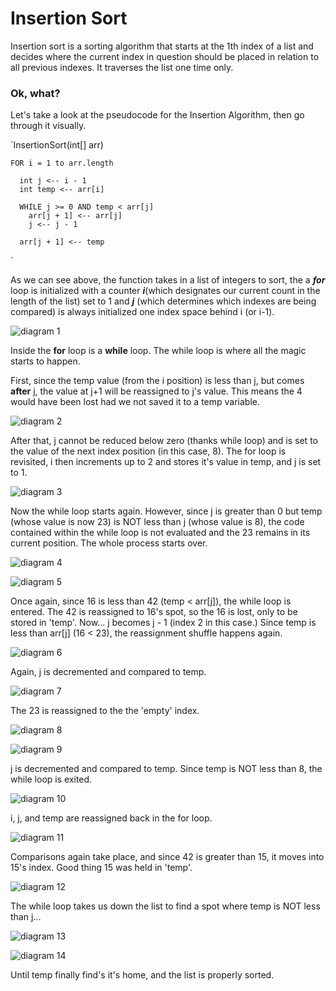 # Insertion Sort

Insertion sort is a sorting algorithm that
starts at the 1th index of a list and decides where the current index in question should be placed in relation to all previous indexes. It traverses the list one time only.

### Ok, what?

Let's take a look at the pseudocode for the Insertion Algorithm, then go through it visually.

`InsertionSort(int[] arr)

    FOR i = 1 to arr.length

      int j <-- i - 1
      int temp <-- arr[i]

      WHILE j >= 0 AND temp < arr[j]
        arr[j + 1] <-- arr[j]
        j <-- j - 1

      arr[j + 1] <-- temp

`

As we can see above, the function takes in a list of integers to sort, the a **_for_** loop is initialized with a counter **_i_**(which designates our current count in the length of the list) set to 1 and **_j_** (which determines which indexes are being compared) is always initialized one index space behind i (or i-1).

![diagram 1](<./insertion_sort(1).png>)

Inside the **for** loop is a **while** loop. The while loop is where all the magic starts to happen.

First, since the temp value (from the i position) is less than j, but comes **after** j, the value at j+1 will be reassigned to j's value. This means the 4 would have been lost had we not saved it to a temp variable.

![diagram 2](<./insertion_sort(2).png>)

After that, j cannot be reduced below zero (thanks while loop) and is set to the value of the next index position (in this case, 8). The for loop is revisited, i then increments up to 2 and stores it's value in temp, and j is set to 1.

![diagram 3](<./insertion_sort(3).png>)

Now the while loop starts again. However, since j is greater than 0 but temp (whose value is now 23) is NOT less than j (whose value is 8), the code contained within the while loop is not evaluated and the 23 remains in its current position. The whole process starts over.

![diagram 4](<./insertion_sort(4).png>)

![diagram 5](<./insertion_sort(5).png>)

Once again, since 16 is less than 42 (temp < arr[j]), the while loop is entered. The 42 is reassigned to 16's spot, so the 16 is lost, only to be stored in 'temp'. Now... j becomes j - 1 (index 2 in this case.) Since temp is less than arr[j] (16 < 23), the reassignment shuffle happens again.

![diagram 6](<./insertion_sort(6).png>)

Again, j is decremented and compared to temp.

![diagram 7](<./insertion_sort(7).png>)

The 23 is reassigned to the the 'empty' index.

![diagram 8](<./insertion_sort(8).png>)

![diagram 9](<./insertion_sort(9).png>)

j is decremented and compared to temp. Since temp is NOT less than 8, the while loop is exited.

![diagram 10](<./insertion_sort(10).png>)

i, j, and temp are reassigned back in the for loop.

![diagram 11](<./insertion_sort(11).png>)

Comparisons again take place, and since 42 is greater than 15, it moves into 15's index. Good thing 15 was held in 'temp'.

![diagram 12](<./insertion_sort(12).png>)

The while loop takes us down the list to find a spot where temp is NOT less than j...

![diagram 13](<./insertion_sort(13).png>)

![diagram 14](<./insertion_sort(14).png>)

Until temp finally find's it's home, and the list is properly sorted.
